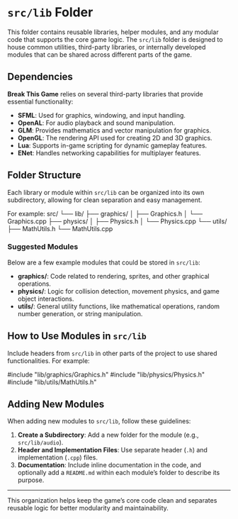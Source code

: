 # `src/lib` Folder

This folder contains reusable libraries, helper modules, and any modular code that supports the core game logic. The `src/lib` folder is designed to house common utilities, third-party libraries, or internally developed modules that can be shared across different parts of the game.

## Dependencies

**Break This Game** relies on several third-party libraries that provide essential functionality:

- **SFML**: Used for graphics, windowing, and input handling.
- **OpenAL**: For audio playback and sound manipulation.
- **GLM**: Provides mathematics and vector manipulation for graphics.
- **OpenGL**: The rendering API used for creating 2D and 3D graphics.
- **Lua**: Supports in-game scripting for dynamic gameplay features.
- **ENet**: Handles networking capabilities for multiplayer features.

## Folder Structure

Each library or module within `src/lib` can be organized into its own subdirectory, allowing for clean separation and easy management.

For example:
src/
└── lib/
    ├── graphics/
    │   ├── Graphics.h
    │   └── Graphics.cpp
    ├── physics/
    │   ├── Physics.h
    │   └── Physics.cpp
    └── utils/
        ├── MathUtils.h
        └── MathUtils.cpp

### Suggested Modules

Below are a few example modules that could be stored in `src/lib`:

- **graphics/**: Code related to rendering, sprites, and other graphical operations.
- **physics/**: Logic for collision detection, movement physics, and game object interactions.
- **utils/**: General utility functions, like mathematical operations, random number generation, or string manipulation.

## How to Use Modules in `src/lib`

Include headers from `src/lib` in other parts of the project to use shared functionalities. For example:

#include "lib/graphics/Graphics.h"
#include "lib/physics/Physics.h"
#include "lib/utils/MathUtils.h"

## Adding New Modules

When adding new modules to `src/lib`, follow these guidelines:
1. **Create a Subdirectory**: Add a new folder for the module (e.g., `src/lib/audio`).
2. **Header and Implementation Files**: Use separate header (`.h`) and implementation (`.cpp`) files.
3. **Documentation**: Include inline documentation in the code, and optionally add a `README.md` within each module’s folder to describe its purpose.

---

This organization helps keep the game’s core code clean and separates reusable logic for better modularity and maintainability.
